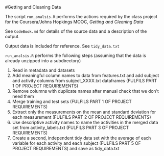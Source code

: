 #Getting and Cleaning Data

The script `run_analsis.R` performs the actions required by the class project for the Coursera/Johns Hopkings MOOC, _Getting and Cleaning Data_

See `CodeBook.md` for details of the source data and a description of the output.

Output data is included for reference. See `tidy_data.txt`

`run_analsis.R` performs the following steps (assuming that the data is already unzipped into a subdirectory)

1.  Read in metadata and datasets 
1.  Add meaningful column names to data from features.txt and add subject and activity columns from subject_XXXX.txt dataframes (FULFILS PART 1 OF PROJECT REQUIREMENTS)
1.  Remove columns with duplicate names after manual check that we don't need them
1.  Merge training and test sets (FULFILS PART 1 OF PROJECT REQUIREMENTS)
1.  Extract only the measurements on the mean and standard deviation for each measurement (FULFILS PART 2 OF PROJECT REQUIREMENTS)
1.  Use descriptive activity names to name the activities in the merged data set from activity_labels.txt (FULFILS PART 3 OF PROJECT REQUIREMENTS)
1.  Create a second, independent tidy data set with the average of each variable for each activity and each subject (FULFILS PART 5 OF PROJECT REQUIREMENTS) and save as tidy_data.txt
